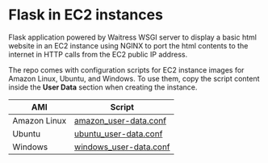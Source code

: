 # Flask in EC2 instances

Flask application powered by Waitress WSGI server to display a basic html website in an EC2 instance using NGINX to port the html contents to the internet in HTTP calls from the EC2 public IP address.

The repo comes with configuration scripts for EC2 instance images for Amazon Linux, Ubuntu, and Windows. To use them, copy the script content inside the **User Data** section when creating the instance.

| AMI          | Script                                                       |
| ------------ | ------------------------------------------------------------ |
| Amazon Linux | [amazon_user-data.conf](./user-data/amazon-user_data.conf)   |
| Ubuntu       | [ubuntu_user-data.conf](./user-data/ubuntu-user_data.conf)   |
| Windows      | [windows_user-data.conf](./user-data/windows-user_data.conf) |
